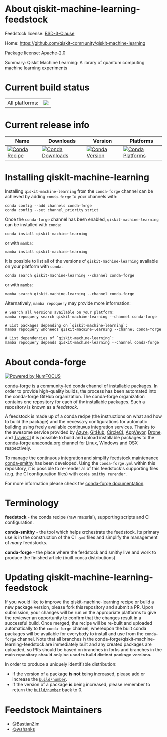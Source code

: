 About qiskit-machine-learning-feedstock
=======================================

Feedstock license: [BSD-3-Clause](https://github.com/conda-forge/qiskit-machine-learning-feedstock/blob/main/LICENSE.txt)

Home: https://github.com/qiskit-community/qiskit-machine-learning

Package license: Apache-2.0

Summary: Qiskit Machine Learning: A library of quantum computing machine learning experiments

Current build status
====================


<table><tr><td>All platforms:</td>
    <td>
      <a href="https://dev.azure.com/conda-forge/feedstock-builds/_build/latest?definitionId=15814&branchName=main">
        <img src="https://dev.azure.com/conda-forge/feedstock-builds/_apis/build/status/qiskit-machine-learning-feedstock?branchName=main">
      </a>
    </td>
  </tr>
</table>

Current release info
====================

| Name | Downloads | Version | Platforms |
| --- | --- | --- | --- |
| [![Conda Recipe](https://img.shields.io/badge/recipe-qiskit--machine--learning-green.svg)](https://anaconda.org/conda-forge/qiskit-machine-learning) | [![Conda Downloads](https://img.shields.io/conda/dn/conda-forge/qiskit-machine-learning.svg)](https://anaconda.org/conda-forge/qiskit-machine-learning) | [![Conda Version](https://img.shields.io/conda/vn/conda-forge/qiskit-machine-learning.svg)](https://anaconda.org/conda-forge/qiskit-machine-learning) | [![Conda Platforms](https://img.shields.io/conda/pn/conda-forge/qiskit-machine-learning.svg)](https://anaconda.org/conda-forge/qiskit-machine-learning) |

Installing qiskit-machine-learning
==================================

Installing `qiskit-machine-learning` from the `conda-forge` channel can be achieved by adding `conda-forge` to your channels with:

```
conda config --add channels conda-forge
conda config --set channel_priority strict
```

Once the `conda-forge` channel has been enabled, `qiskit-machine-learning` can be installed with `conda`:

```
conda install qiskit-machine-learning
```

or with `mamba`:

```
mamba install qiskit-machine-learning
```

It is possible to list all of the versions of `qiskit-machine-learning` available on your platform with `conda`:

```
conda search qiskit-machine-learning --channel conda-forge
```

or with `mamba`:

```
mamba search qiskit-machine-learning --channel conda-forge
```

Alternatively, `mamba repoquery` may provide more information:

```
# Search all versions available on your platform:
mamba repoquery search qiskit-machine-learning --channel conda-forge

# List packages depending on `qiskit-machine-learning`:
mamba repoquery whoneeds qiskit-machine-learning --channel conda-forge

# List dependencies of `qiskit-machine-learning`:
mamba repoquery depends qiskit-machine-learning --channel conda-forge
```


About conda-forge
=================

[![Powered by
NumFOCUS](https://img.shields.io/badge/powered%20by-NumFOCUS-orange.svg?style=flat&colorA=E1523D&colorB=007D8A)](https://numfocus.org)

conda-forge is a community-led conda channel of installable packages.
In order to provide high-quality builds, the process has been automated into the
conda-forge GitHub organization. The conda-forge organization contains one repository
for each of the installable packages. Such a repository is known as a *feedstock*.

A feedstock is made up of a conda recipe (the instructions on what and how to build
the package) and the necessary configurations for automatic building using freely
available continuous integration services. Thanks to the awesome service provided by
[Azure](https://azure.microsoft.com/en-us/services/devops/), [GitHub](https://github.com/),
[CircleCI](https://circleci.com/), [AppVeyor](https://www.appveyor.com/),
[Drone](https://cloud.drone.io/welcome), and [TravisCI](https://travis-ci.com/)
it is possible to build and upload installable packages to the
[conda-forge](https://anaconda.org/conda-forge) [anaconda.org](https://anaconda.org/)
channel for Linux, Windows and OSX respectively.

To manage the continuous integration and simplify feedstock maintenance
[conda-smithy](https://github.com/conda-forge/conda-smithy) has been developed.
Using the ``conda-forge.yml`` within this repository, it is possible to re-render all of
this feedstock's supporting files (e.g. the CI configuration files) with ``conda smithy rerender``.

For more information please check the [conda-forge documentation](https://conda-forge.org/docs/).

Terminology
===========

**feedstock** - the conda recipe (raw material), supporting scripts and CI configuration.

**conda-smithy** - the tool which helps orchestrate the feedstock.
                   Its primary use is in the construction of the CI ``.yml`` files
                   and simplify the management of *many* feedstocks.

**conda-forge** - the place where the feedstock and smithy live and work to
                  produce the finished article (built conda distributions)


Updating qiskit-machine-learning-feedstock
==========================================

If you would like to improve the qiskit-machine-learning recipe or build a new
package version, please fork this repository and submit a PR. Upon submission,
your changes will be run on the appropriate platforms to give the reviewer an
opportunity to confirm that the changes result in a successful build. Once
merged, the recipe will be re-built and uploaded automatically to the
`conda-forge` channel, whereupon the built conda packages will be available for
everybody to install and use from the `conda-forge` channel.
Note that all branches in the conda-forge/qiskit-machine-learning-feedstock are
immediately built and any created packages are uploaded, so PRs should be based
on branches in forks and branches in the main repository should only be used to
build distinct package versions.

In order to produce a uniquely identifiable distribution:
 * If the version of a package **is not** being increased, please add or increase
   the [``build/number``](https://docs.conda.io/projects/conda-build/en/latest/resources/define-metadata.html#build-number-and-string).
 * If the version of a package **is** being increased, please remember to return
   the [``build/number``](https://docs.conda.io/projects/conda-build/en/latest/resources/define-metadata.html#build-number-and-string)
   back to 0.

Feedstock Maintainers
=====================

* [@BastianZim](https://github.com/BastianZim/)
* [@wshanks](https://github.com/wshanks/)

